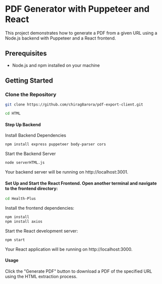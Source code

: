 # PDF Generator with Puppeteer and React

This project demonstrates how to generate a PDF from a given URL using a Node.js backend with Puppeteer and a React frontend.

## Prerequisites
- Node.js and npm installed on your machine

## Getting Started

### Clone the Repository

```bash
git clone https://github.com/chirag8arora/pdf-export-client.git
```


```bash
cd HTML
```


#### Step Up Backend

Install Backend Dependencies

```bash
npm install express puppeteer body-parser cors
```

Start the Backend Server

```bash
node serverHTML.js
```

Your backend server will be running on http://localhost:3001.

#### Set Up and Start the React Frontend. Open another terminal and navigate to the frontend directory:

```bash
cd Health-Plus
```


Install the frontend dependencies:

```bash
npm install
npm install axios
```

Start the React development server:

```bash
npm start
```

Your React application will be running on http://localhost:3000.


#### Usage 
Click the "Generate PDF" button to download a PDF of the specified URL using the HTML extraction process.
